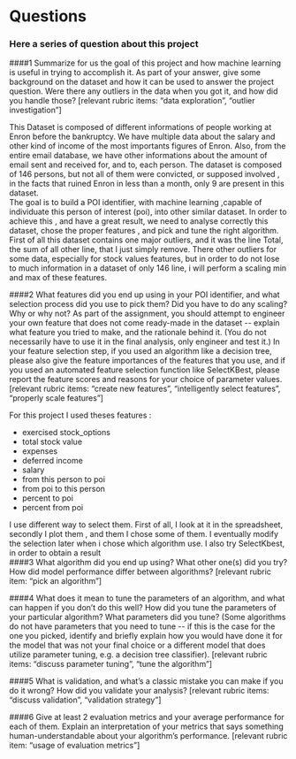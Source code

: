 # Questions 

### Here a series of question about this project 


####1 
Summarize for us the goal of this project and how machine learning is useful in trying to accomplish it. As part of your answer, give some background on the dataset and how it can be used to answer the project question. Were there any outliers in the data when you got it, and how did you handle those?  [relevant rubric items: “data exploration”, “outlier investigation”]

This Dataset is composed of different informations of people working at Enron before the bankruptcy. We have multiple data about the salary and other kind of income of the most importants figures of Enron. Also, from the entire email database, we have other informations about the amount of email sent and received for, and to, each person. The dataset is composed of 146 persons, but not all of them were convicted, or supposed involved , in the facts that ruined Enron in less than a month, only 9 are present in this dataset.   
The goal is to build a POI identifier, with machine learning ,capable of individuate this person of interest (poi), into other similar dataset. In order to achieve this , and have a great result, we need to analyse correctly this dataset, chose the proper features , and pick and tune the right algorithm. 
First of all this dataset contains one major outliers, and it was the line Total, the sum of all other line, that I just simply remove. 
There other outliers for some data, especially for stock values features, but in order to do not lose to much information in a dataset of only 146 line, i will perform a scaling min and max of these features.  


####2 
What features did you end up using in your POI identifier, and what selection process did you use to pick them? Did you have to do any scaling? Why or why not? As part of the assignment, you should attempt to engineer your own feature that does not come ready-made in the dataset -- explain what feature you tried to make, and the rationale behind it. (You do not necessarily have to use it in the final analysis, only engineer and test it.) In your feature selection step, if you used an algorithm like a decision tree, please also give the feature importances of the features that you use, and if you used an automated feature selection function like SelectKBest, please report the feature scores and reasons for your choice of parameter values.  [relevant rubric items: “create new features”, “intelligently select features”, “properly scale features”]


For this project I used theses features :

+ exercised stock_options
+ total stock value
+ expenses
+ deferred income
+ salary
+ from this person to poi
+ from poi to this person
+ percent to poi
+ percent from poi

I use different way to select them. First of all, I look at it in the spreadsheet, secondly I plot them , and them I chose some of them. I eventually modify the selection later when i chose which algorithm use. 
I also try SelectKbest, in order to obtain a result  
####3
What algorithm did you end up using? What other one(s) did you try? How did model performance differ between algorithms?  [relevant rubric item: “pick an algorithm”]



####4 
What does it mean to tune the parameters of an algorithm, and what can happen if you don’t do this well?  How did you tune the parameters of your particular algorithm? What parameters did you tune? (Some algorithms do not have parameters that you need to tune -- if this is the case for the one you picked, identify and briefly explain how you would have done it for the model that was not your final choice or a different model that does utilize parameter tuning, e.g. a decision tree classifier).  [relevant rubric items: “discuss parameter tuning”, “tune the algorithm”]

####5 
What is validation, and what’s a classic mistake you can make if you do it wrong? How did you validate your analysis?  [relevant rubric items: “discuss validation”, “validation strategy”]

####6
Give at least 2 evaluation metrics and your average performance for each of them.  Explain an interpretation of your metrics that says something human-understandable about your algorithm’s performance. [relevant rubric item: “usage of evaluation metrics”]